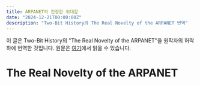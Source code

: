 ```yaml
---
title: ARPANET의 진정한 위대함
date: "2024-12-21T00:00:00Z"
description: "Two-Bit History의 The Real Novelty of the ARPANET 번역"
---
```


이 글은 Two-Bit History의 "The Real Novelty of the ARPANET"을 원작자의 허락 하에 번역한 것입니다. 원문은 [여기](https://twobithistory.org/2021/02/07/arpanet.html)에서 읽을 수 있습니다.

# The Real Novelty of the ARPANET